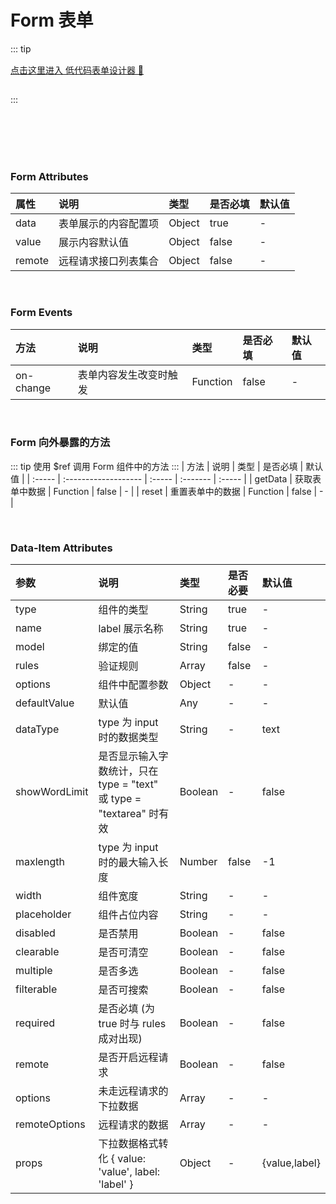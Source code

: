 # Form 表单

::: tip
<a href="https://hbowen.gitee.io/aw-form-making/" style="padding: 15px 0;display: block;">
点击这里进入 低代码表单设计器 🔨
</a>

:::

<script>
import formTemplate from './form-template.js';
export default {
  name: 'Form',
  data() {
    return {
      form:formTemplate.form,
      defaultValue: {}, // 默认值
    }
  },
  methods: {
    handleDataChange(field, value, data) {
      console.log(field, value, data)
    },
    handleSubmit0() {
      this.$refs.awForm0
        .getData()
        .then((data) => {
           console.log('表单提交数据:')
           console.log(data)
           this.$message({
            message: `表单提交数据 年龄:${data.age} >>  姓名:${data.name} >> 药品值:${data.drug_name}`,
            type: 'success'
          });
        })
        .catch((e) => {
          console.log('表单数据未填写完整')
          this.$message({
            message: '表单数据未填写完整',
            type: 'warning'
          });
        })
    },
    handleSubmit1() {
      this.$refs.awForm1
        .getData()
        .then((data) => {
           console.log('表单提交数据:')
           console.log(data)
           this.$message({
            message: `表单提交数据 输入框值:${data.input} >>  多选框值:${data.checkbox} `,
            type: 'success'
          });
        })
        .catch((e) => {
          console.log('表单数据未填写完整')
          this.$message({
            message: '表单数据未填写完整',
            type: 'warning'
          });
        })
    },
    reset(){
      this.$refs.awForm1.reset()
    }
  }
}
</script>
<br/>

<demo name="基础用法" info="基础的用法。" :code='form[0].template+form[0].script'>
<template v-slot:container>
<aw-form :data="form[0].columns" :value="defaultValue" :remote="form[0].remote" @on-change="handleDataChange" ref="awForm0">
    <template v-slot:blank> 这里是自定义的 </template>
    <template slot="footer">
      <el-button icon="el-icon-circle-close" :size="form[0].columns.config.size"  >取 消</el-button>
      <el-button 
      icon="el-icon-circle-check" type="primary" 
      :size="form[0].columns.config.size" 
      @click="handleSubmit0">确 认</el-button>
    </template>
</aw-form>
</template>
</demo>

<demo name="表单默认值" info="表单默认值以及栅格布局的用法。" :code='form[1].template+form[1].script'>
<template v-slot:container>
<aw-form :data="form[1].columns" :value="form[1].defaultValue" :remote="form[1].remote" @on-change="handleDataChange" ref="awForm1">
    <template v-slot:blank> 这里是自定义的 </template>
    <template slot="footer">
      <el-button icon="el-icon-circle-close" :size="form[1].columns.config.size"  @click="reset">重 置</el-button>
      <el-button 
      icon="el-icon-circle-check" type="primary" 
      :size="form[1].columns.config.size" 
      @click="handleSubmit1">确 认</el-button>
    </template>
</aw-form>
</template>
</demo>

<br/>
<br/>
<br/>

### Form Attributes

| 属性   | 说明                 | 类型   | 是否必填 | 默认值 |
| :----- | :------------------- | :----- | :------- | :----- |
| data   | 表单展示的内容配置项 | Object | true     | -      |
| value  | 展示内容默认值       | Object | false    | -      |
| remote | 远程请求接口列表集合 | Object | false    | -      |

<br/>

### Form Events

| 方法      | 说明                   | 类型     | 是否必填 | 默认值 |
| :-------- | :--------------------- | :------- | :------- | :----- |
| on-change | 表单内容发生改变时触发 | Function | false    | -      |

<br/>

### Form 向外暴露的方法

::: tip
使用 $ref 调用 Form 组件中的方法
:::
| 方法 | 说明 | 类型 | 是否必填 | 默认值 |
| :----- | :------------------- | :----- | :------- | :----- |
| getData | 获取表单中数据 | Function | false | - |
| reset | 重置表单中的数据 | Function | false | - |

<br/>

### Data-Item Attributes

| 参数          | 说明                                                                 | 类型    | 是否必要 | 默认值        |
| :------------ | :------------------------------------------------------------------- | :------ | :------- | :------------ |
| type          | 组件的类型                                                           | String  | true     | -             |
| name          | label 展示名称                                                       | String  | true     | -             |
| model         | 绑定的值                                                             | String  | false    | -             |
| rules         | 验证规则                                                             | Array   | false    | -             |
| options       | 组件中配置参数                                                       | Object  | -        | -             |
| defaultValue  | 默认值                                                               | Any     | -        | -             |
| dataType      | type 为 input 时的数据类型                                           | String  | -        | text          |
| showWordLimit | 是否显示输入字数统计，只在 type = "text" 或 type = "textarea" 时有效 | Boolean | -        | false         |
| maxlength     | type 为 input 时的最大输入长度                                       | Number  | false    | -1            |
| width         | 组件宽度                                                             | String  | -        | -             |
| placeholder   | 组件占位内容                                                         | String  | -        | -             |
| disabled      | 是否禁用                                                             | Boolean | -        | false         |
| clearable     | 是否可清空                                                           | Boolean | -        | false         |
| multiple      | 是否多选                                                             | Boolean | -        | false         |
| filterable    | 是否可搜索                                                           | Boolean | -        | false         |
| required      | 是否必填 (为 true 时与 rules 成对出现)                               | Boolean | -        | false         |
| remote        | 是否开启远程请求                                                     | Boolean | -        | false         |
| options       | 未走远程请求的下拉数据                                               | Array   | -        | -             |
| remoteOptions | 远程请求的数据                                                       | Array   | -        | -             |
| props         | 下拉数据格式转化 { value: 'value', label: 'label' }                  | Object  | -        | {value,label} |
